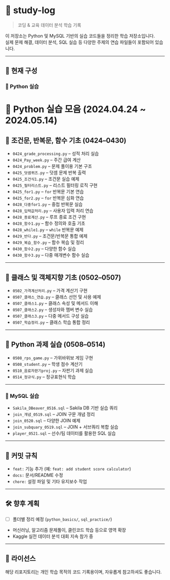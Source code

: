 # 📘 study-log

> 코딩 & 교육 데이터 분석 학습 기록

이 저장소는 Python 및 MySQL 기반의 실습 코드들을 정리한 학습 저장소입니다.  
실제 문제 해결, 데이터 분석, SQL 실습 등 다양한 주제의 연습 파일들이 포함되어 있습니다.

---

## 📁 현재 구성

### 🐍 Python 실습

# 🐍 Python 실습 모음 (2024.04.24 ~ 2024.05.14)

## 🔹 조건문, 반복문, 함수 기초 (0424–0430)

- `0424_grade_processing.py` – 성적 처리 실습
- `0424_Pay_week.py` – 주간 급여 계산
- `0424_problem.py` – 문제 풀이용 기본 구조
- `0425_덧셈퀴즈.py` – 덧셈 문제 반복 출력
- `0425_조건식1.py` – 조건문 실습 예제
- `0425_필터리스트.py` – 리스트 필터링 로직 구현
- `0425_for1.py` – `for` 반복문 기본 연습
- `0425_for2.py` – `for` 반복문 심화 연습
- `0428_다중for1.py` – 중첩 반복문 실습
- `0428_입력값처리.py` – 사용자 입력 처리 연습
- `0428_종료계산.py` – 루프 종료 조건 구현
- `0428_함수1.py` – 함수 정의와 호출 기초
- `0428_while1.py` – `while` 반복문 예제
- `0429_반다.py` – 조건문/반복문 통합 예제
- `0429_복습_함수.py` – 함수 복습 및 정리
- `0430_함수2.py` – 다양한 함수 실습
- `0430_함수3.py` – 다중 매개변수 함수 실습

---

## 🔹 클래스 및 객체지향 기초 (0502–0507)

- `0502_가격계산처리.py` – 가격 계산기 구현
- `0507_클래스_연습.py` – 클래스 선언 및 사용 예제
- `0507_클래스1.py` – 클래스 속성 및 메서드 이해
- `0507_클래스2.py` – 생성자와 멤버 변수 실습
- `0507_클래스3.py` – 다중 메서드 구성 실습
- `0507_학습정리.py` – 클래스 학습 통합 정리

---

## 🔹 Python 과제 실습 (0508–0514)

- `0508_rps_game.py` – 가위바위보 게임 구현
- `0508_student.py` – 학생 점수 계산기
- `0510_음료자판기proj.py` – 자판기 과제 실습
- `0514_정규식.py` – 정규표현식 학습

---



### 🐬 MySQL 실습

- `Sakila_DBeaver_0516.sql` – Sakila DB 기반 실습 쿼리
- `join_개념_0519.sql` – JOIN 구문 개념 정리
- `join_0520.sql` – 다양한 JOIN 예제
- `join_subquary_0519.sql` – JOIN + 서브쿼리 복합 실습
- `player_0521.sql` – 선수/팀 데이터를 활용한 SQL 실습

---

## 📌 커밋 규칙

- `feat:` 기능 추가 (예: `feat: add student score calculator`)
- `docs:` 문서/README 수정
- `chore:` 설정 파일 및 기타 유지보수 작업

---

## 🛠 향후 계획

- [ ] 폴더별 정리 예정 (`python_basics/`, `sql_practice/`)
- 머신러닝, 알고리즘 문제풀이, 클린코드 학습 등으로 영역 확장
- Kaggle 실전 데이터 분석 대회 지속 참가 중

---

## 📄 라이선스

해당 리포지토리는 개인 학습 목적의 코드 기록용이며, 자유롭게 참고하셔도 좋습니다.
